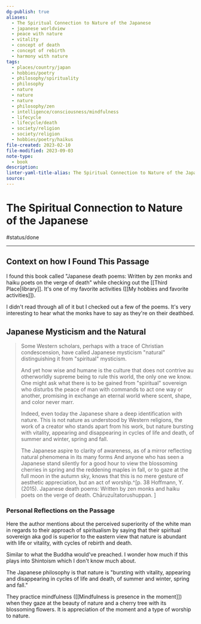 ```yaml
---
dg-publish: true
aliases:
  - The Spiritual Connection to Nature of the Japanese
  - japanese worldview
  - peace with nature
  - vitality
  - concept of death
  - concept of rebirth
  - harmony with nature
tags:
  - places/country/japan
  - hobbies/poetry
  - philosophy/spirituality
  - philosophy
  - nature
  - nature
  - nature
  - philosophy/zen
  - intelligence/consciousness/mindfulness
  - lifecycle
  - lifecycle/death
  - society/religion
  - society/religion
  - hobbies/poetry/haikus
file-created: 2023-02-10
file-modified: 2023-09-03
note-type:
  - book
description: 
linter-yaml-title-alias: The Spiritual Connection to Nature of the Japanese
source:
---
```


# The Spiritual Connection to Nature of the Japanese

#status/done

---

## Context on how I Found This Passage

I found this book called "Japanese death poems: Written by zen monks and haiku poets on the verge of death" while checking out the [[Third Place|library]]. It's one of my favorite activities ([[My hobbies and favorite activities]]).

I didn't read through all of it but I checked out a few of the poems. It's very interesting to hear what the monks have to say as they're on their deathbed.

## Japanese Mysticism and the Natural

> Some Western scholars, perhaps with a trace of Christian condescension, have called Japanese mysticism "natural" distinguishing it from "spiritual" mysticism.
>
> And yet how wise and humane is the culture that does not contrive au otherworldly supreme being to rule this world, the only one we know. One might ask what there is to be gained from "spiritual" sovereign who disturbs the peace of man with commands to act one way or another, promising in exchange an eternal world where scent, shape, and color never marr.
>
> Indeed, even today the Japanese share a deep identification with nature. This is not nature as understood by Western religions, the work of a creator who stands apart from his work, but nature bursting with vitality, appearing and disappearing in cycles of life and death, of summer and winter, spring and fall.
>
> The Japanese aspire to clarity of awareness, as of a mirror reflecting natural phenomena in its many forms And anyone who has seen a Japanese stand silently for a good hour to view the blossoming cherries in spring and the reddening maples in fall, or to gaze at the full moon in the autumn sky, knows that this is no mere gesture of aesthetic appreciation, but an act of worship.^[p. 38 Hoffmann, Y. (2015). Japanese death poems: Written by zen monks and haiku poets on the verge of death. Chāruzuītatorushuppan. ]

### Personal Reflections on the Passage

Here the author mentions about the perceived superiority of the white man in regards to their approach of spiritualism by saying that their spiritual sovereign aka god is superior to the eastern view that nature is abundant with life or vitality, with cycles of rebirth and death.

Similar to what the Buddha would've preached. I wonder how much if this plays into Shintoism which I don't know much about.

The Japanese philosophy is that nature is "bursting with vitality, appearing and disappearing in cycles of life and death, of summer and winter, spring and fall."

They practice mindfulness ([[Mindfulness is presence in the moment]]) when they gaze at the beauty of nature and a cherry tree with its blossoming flowers. It is appreciation of the moment and a type of worship to nature.
